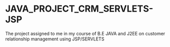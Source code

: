 # JAVA_PROJECT_CRM_SERVLETS-JSP
The project assigned to me in my course of B.E JAVA and J2EE on customer relationship management using JSP/SERVLETS

